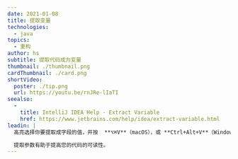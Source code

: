 ```yaml
---
date: 2021-01-08
title: 提取变量
technologies:
  - java
topics:
  - 重构
author: hs
subtitle: 提取代码成为变量
thumbnail: ./thumbnail.png
cardThumbnail: ./card.png
shortVideo:
  poster: ./tip.png
  url: https://youtu.be/rnJRe-lIaTI
seealso:
  - 
    title: IntelliJ IDEA Help - Extract Variable
    href: https://www.jetbrains.com/help/idea/extract-variable.html
leadin: |
  高亮选择你要提取成字段的值，并按  **⌥⌘V**（macOS），或 **Ctrl+Alt+V**（Windows/Linux）来提取它。

  提取参数有助于提高您的代码的可读性。
---
```


